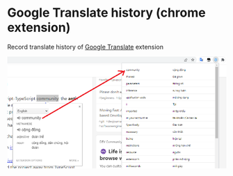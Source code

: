 # Google Translate history (chrome extension)
Record translate history of [Google Translate]([https://](https://chrome.google.com/webstore/detail/google-translate/aapbdbdomjkkjkaonfhkkikfgjllcleb?hl=en)) extension

![Alt text](screenshot.png)